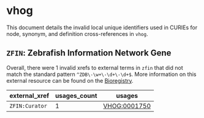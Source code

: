 # vhog

This document details the invalid local unique identifiers used in CURIEs
for node, synonym, and definition cross-references in `vhog`.


## `ZFIN`: Zebrafish Information Network Gene

Overall, there were 1 invalid
xrefs to external terms in `zfin` that did not match the standard
pattern `^ZDB\-\w+\-\d+\-\d+$`. More information on this
external resource can be found on the
[Bioregistry](https://bioregistry.io/zfin).

| external_xref   |   usages_count | usages                                              |
|-----------------|----------------|-----------------------------------------------------|
| `ZFIN:Curator`  |              1 | [VHOG:0001750](https://bioregistry.io/VHOG:0001750) |

